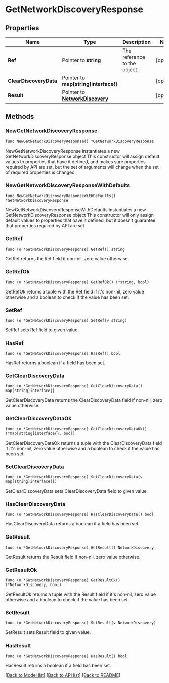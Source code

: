 # GetNetworkDiscoveryResponse

## Properties

Name | Type | Description | Notes
------------ | ------------- | ------------- | -------------
**Ref** | Pointer to **string** | The reference to the object. | [optional] 
**ClearDiscoveryData** | Pointer to **map[string]interface{}** |  | [optional] 
**Result** | Pointer to [**NetworkDiscovery**](NetworkDiscovery.md) |  | [optional] 

## Methods

### NewGetNetworkDiscoveryResponse

`func NewGetNetworkDiscoveryResponse() *GetNetworkDiscoveryResponse`

NewGetNetworkDiscoveryResponse instantiates a new GetNetworkDiscoveryResponse object
This constructor will assign default values to properties that have it defined,
and makes sure properties required by API are set, but the set of arguments
will change when the set of required properties is changed

### NewGetNetworkDiscoveryResponseWithDefaults

`func NewGetNetworkDiscoveryResponseWithDefaults() *GetNetworkDiscoveryResponse`

NewGetNetworkDiscoveryResponseWithDefaults instantiates a new GetNetworkDiscoveryResponse object
This constructor will only assign default values to properties that have it defined,
but it doesn't guarantee that properties required by API are set

### GetRef

`func (o *GetNetworkDiscoveryResponse) GetRef() string`

GetRef returns the Ref field if non-nil, zero value otherwise.

### GetRefOk

`func (o *GetNetworkDiscoveryResponse) GetRefOk() (*string, bool)`

GetRefOk returns a tuple with the Ref field if it's non-nil, zero value otherwise
and a boolean to check if the value has been set.

### SetRef

`func (o *GetNetworkDiscoveryResponse) SetRef(v string)`

SetRef sets Ref field to given value.

### HasRef

`func (o *GetNetworkDiscoveryResponse) HasRef() bool`

HasRef returns a boolean if a field has been set.

### GetClearDiscoveryData

`func (o *GetNetworkDiscoveryResponse) GetClearDiscoveryData() map[string]interface{}`

GetClearDiscoveryData returns the ClearDiscoveryData field if non-nil, zero value otherwise.

### GetClearDiscoveryDataOk

`func (o *GetNetworkDiscoveryResponse) GetClearDiscoveryDataOk() (*map[string]interface{}, bool)`

GetClearDiscoveryDataOk returns a tuple with the ClearDiscoveryData field if it's non-nil, zero value otherwise
and a boolean to check if the value has been set.

### SetClearDiscoveryData

`func (o *GetNetworkDiscoveryResponse) SetClearDiscoveryData(v map[string]interface{})`

SetClearDiscoveryData sets ClearDiscoveryData field to given value.

### HasClearDiscoveryData

`func (o *GetNetworkDiscoveryResponse) HasClearDiscoveryData() bool`

HasClearDiscoveryData returns a boolean if a field has been set.

### GetResult

`func (o *GetNetworkDiscoveryResponse) GetResult() NetworkDiscovery`

GetResult returns the Result field if non-nil, zero value otherwise.

### GetResultOk

`func (o *GetNetworkDiscoveryResponse) GetResultOk() (*NetworkDiscovery, bool)`

GetResultOk returns a tuple with the Result field if it's non-nil, zero value otherwise
and a boolean to check if the value has been set.

### SetResult

`func (o *GetNetworkDiscoveryResponse) SetResult(v NetworkDiscovery)`

SetResult sets Result field to given value.

### HasResult

`func (o *GetNetworkDiscoveryResponse) HasResult() bool`

HasResult returns a boolean if a field has been set.


[[Back to Model list]](../README.md#documentation-for-models) [[Back to API list]](../README.md#documentation-for-api-endpoints) [[Back to README]](../README.md)



